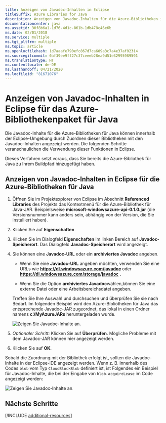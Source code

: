 ```yaml
---
title: Anzeigen von Javadoc-Inhalten in Eclipse
titleSuffix: Azure Libraries for Java
description: Anzeigen von Javadoc-Inhalten für die Azure-Bibliotheken in Eclipse.
documentationcenter: java
ms.assetid: 30f8b6a1-1d76-4d1c-861b-1db478c46e6b
ms.date: 02/01/2018
ms.service: multiple
ms.tgt_pltfrm: multiple
ms.topic: article
ms.openlocfilehash: 1d7aaafe790efc867d7ca609a3c7a4e37af02314
ms.sourcegitcommit: 0af39ee9ff27c37ceeeb28ea9d51e32995989591
ms.translationtype: HT
ms.contentlocale: de-DE
ms.lasthandoff: 04/21/2020
ms.locfileid: "81671076"
---
```

# <a name="displaying-javadoc-content-in-eclipse-for-the-azure-libraries-package-for-java"></a>Anzeigen von Javadoc-Inhalten in Eclipse für das Azure-Bibliothekenpaket für Java

Die Javadoc-Inhalte für die Azure-Bibliotheken für Java können innerhalb der Eclipse-Umgebung durch Zuordnen dieser Bibliotheken mit den Javadoc-Inhalten angezeigt werden. Die folgenden Schritte veranschaulichen die Verwendung dieser Funktionen in Eclipse.

Dieses Verfahren setzt voraus, dass Sie bereits die Azure-Bibliothek für Java zu Ihrem Buildpfad hinzugefügt haben.

## <a name="to-display-javadoc-content-in-eclipse-for-the-azure-libraries-for-java"></a>Anzeigen von Javadoc-Inhalten in Eclipse für die Azure-Bibliotheken für Java

1. Öffnen Sie im Projektexplorer von Eclipse im Abschnitt **Referenced Libraries** des Projekts das Kontextmenü für die Azure-Bibliothek für Java-JAR. Beispielsweise **microsoft-windowsazure-api-0.1.0.jar** (die Versionsnummer kann anders sein, abhängig von der Version, die Sie installiert haben).

1. Klicken Sie auf **Eigenschaften**.

1. Klicken Sie im Dialogfeld **Eigenschaften** im linken Bereich auf **Javadoc-Speicherort**. Das Dialogfeld **Javadoc-Speicherort** wird angezeigt.

1. Sie können eine **Javadoc-URL** oder ein **archiviertes Javadoc** angeben.

   * Wenn Sie eine **Javadoc-URL** angeben möchten, verwenden Sie eine URLs wie **https://dl.windowsazure.com/javadoc** oder **https://dl.windowsazure.com/storage/javadoc** .

   * Wenn Sie die Option **archiviertes Javadoc**wählen,können Sie eine externe Datei oder eine Arbeitsbereichsdatei angeben.

   Treffen Sie Ihre Auswahl und durchsuchen und überprüfen Sie sie nach Bedarf. Im folgenden Beispiel wird den Azure-Bibliotheken für Java das entsprechende Javadoc-JAR zugeordnet, das lokal in einen Ordner namens **c:\MyAzureJARs** heruntergeladen wurde.

   ![Zeigen Sie Javadoc-Inhalte an.][ic553487]

1. *Optionaler Schritt:* Klicken Sie auf **Überprüfen**. Mögliche Probleme mit dem Javadoc-JAR können hier angezeigt werden.

1. Klicken Sie auf **OK**.

Sobald die Zuordnung mit der Bibliothek erfolgt ist, sollten die Javadoc-Inhalte in der Eclipse-IDE angezeigt werden. Wenn z. B. innerhalb des Codes `blob` vom Typ `CloudBlockBlob` definiert ist, ist Folgendes ein Beispiel für Javadoc-Inhalte, die bei der Eingabe von `blob.acquireLease` im Code angezeigt werden:

![Zeigen Sie Javadoc-Inhalte an.][ic553488]

## <a name="next-steps"></a>Nächste Schritte

[!INCLUDE [additional-resources](includes/additional-resources.md)]

<!-- URL List -->

<!-- Legacy MSDN URL = https://msdn.microsoft.com/library/azure/hh698319.aspx -->

<!-- IMG List -->

[ic553487]: media/displaying-javadoc-content-for-azure-libraries/ic553487.png
[ic553488]: media/displaying-javadoc-content-for-azure-libraries/ic553488.png
